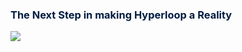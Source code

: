 <h3 style="color:#011D41">The Next Step in making Hyperloop a Reality</h1>

<img src="https://tumhyperloop.com/wp-content/uploads/2022/09/THL_Demonstrator-Rendering_vf_1800.jpeg">

